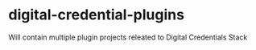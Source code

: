 # digital-credential-plugins
Will contain multiple plugin projects releated to Digital Credentials Stack


